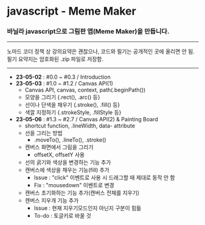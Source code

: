 # javascript - Meme Maker
### 바닐라 javascript으로 그림판 앱(Meme Maker)을 만듭니다.  
  
---

노마드 코더 정책 상 강의요약은 괜찮으나, 코드와 필기는 공개적인 곳에 올리면 안 됨.  
필기 요약지는 암호화된 .zip 파일로 저장함.

---

- **23-05-02** : #0.0 ~ #0.3 / Introduction
- **23-05-03** : #1.0 ~ #1.2 / Canvas API(1)
    - Canvas API, canvas, context, path(.beginPath())
    - 모양을 그리기 {.rect(), .arc() 등}
    - 선이나 단색을 채우기 {.stroke(), .fill() 등}
    - 색깔 지정하기 {.strokeStyle, .fillStyle 등}
- **23-05-06** : #1.3 ~ #2.7 / Canvas API(2) & Painting Board
    - shortcut function, .lineWidth, data- attribute
    - 선을 그리는 방법
        - .moveTo(), .lineTo(), .stroke()
    - 캔버스 화면에서 그림을 그리기
        - offsetX, offsetY 사용
    - 선의 굵기와 색상을 변경하는 기능 추가
    - 캔버스에 색상을 채우는 기능(fill) 추가
        - Issue : "click" 이벤트로 사용 시 드래그할 때 제대로 동작 안 함
        - Fix : "mousedown" 이벤트로 변경
    - 캔버스 초기화하는 기능 추가(캔버스 전체를 지우기)
    - 캔버스 지우개 기능 추가
        - Issue : 현재 지우기모드인지 아닌지 구분이 힘듦
        - To-do : 토글키로 바꿀 것